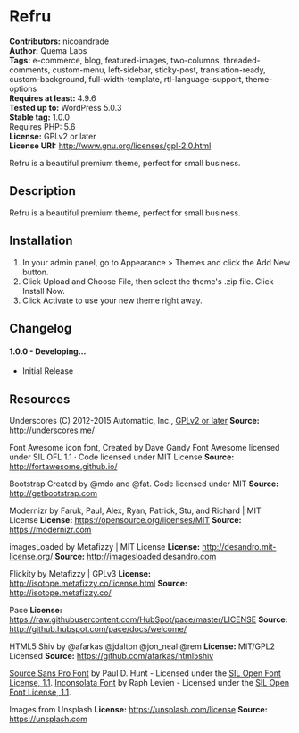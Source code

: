 # Refru 
**Contributors:** nicoandrade  
**Author:** Quema Labs  
**Tags:** e-commerce, blog, featured-images, two-columns, threaded-comments, custom-menu, left-sidebar, sticky-post, translation-ready, custom-background, full-width-template, rtl-language-support, theme-options  
**Requires at least:** 4.9.6  
**Tested up to:** WordPress 5.0.3  
**Stable tag:** 1.0.0  
Requires PHP: 5.6  
**License:** GPLv2 or later  
**License URI:** http://www.gnu.org/licenses/gpl-2.0.html  

Refru is a beautiful premium theme, perfect for small business.


## Description 
Refru is a beautiful premium theme, perfect for small business.


## Installation 
1. In your admin panel, go to Appearance > Themes and click the Add New button.
2. Click Upload and Choose File, then select the theme's .zip file. Click Install Now.
3. Click Activate to use your new theme right away.


## Changelog 

#### 1.0.0 - Developing... 
* Initial Release


## Resources 
Underscores 
(C) 2012-2015 Automattic, Inc., [GPLv2 or later](https://www.gnu.org/licenses/gpl-2.0.html)
**Source:** http://underscores.me/

Font Awesome icon font, Created by Dave Gandy
Font Awesome licensed under SIL OFL 1.1 · Code licensed under MIT License
**Source:** http://fortawesome.github.io/

Bootstrap Created by @mdo and @fat.
Code licensed under MIT
**Source:** http://getbootstrap.com

Modernizr by Faruk, Paul, Alex, Ryan, Patrick, Stu, and Richard | MIT License
**License:** https://opensource.org/licenses/MIT
**Source:** https://modernizr.com

imagesLoaded by Metafizzy | MIT License
**License:** http://desandro.mit-license.org/
**Source:** http://imagesloaded.desandro.com

Flickity by Metafizzy | GPLv3
**License:** http://isotope.metafizzy.co/license.html
**Source:** http://isotope.metafizzy.co/

Pace
**License:** https://raw.githubusercontent.com/HubSpot/pace/master/LICENSE
**Source:** http://github.hubspot.com/pace/docs/welcome/

HTML5 Shiv by @afarkas @jdalton @jon_neal @rem
**License:** MIT/GPL2 Licensed
**Source:** https://github.com/afarkas/html5shiv

[Source Sans Pro Font](https://fonts.google.com/specimen/Source+Sans+Pro) by Paul D. Hunt - Licensed under the [SIL Open Font License, 1.1](http://scripts.sil.org/OFL).
[Inconsolata Font](https://fonts.google.com/specimen/Inconsolata) by Raph Levien - Licensed under the [SIL Open Font License, 1.1](http://scripts.sil.org/OFL).

Images from Unsplash
**License:** https://unsplash.com/license
**Source:** https://unsplash.com
